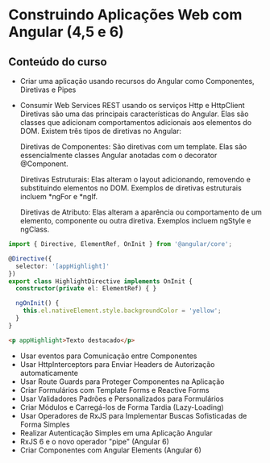 # Construindo Aplicações Web com Angular (4,5 e 6)

## Conteúdo do curso
  - Criar uma aplicação usando recursos do Angular como Componentes, Diretivas e Pipes

  - Consumir Web Services REST usando os serviços Http e HttpClient
    Diretivas são uma das principais características do Angular. Elas são classes que adicionam comportamentos adicionais aos elementos do DOM. Existem três tipos de diretivas no Angular:

    Diretivas de Componentes: São diretivas com um template. Elas são essencialmente classes Angular anotadas com o decorator @Component.

    Diretivas Estruturais: Elas alteram o layout adicionando, removendo e substituindo elementos no DOM. Exemplos de diretivas estruturais incluem *ngFor e *ngIf.

    Diretivas de Atributo: Elas alteram a aparência ou comportamento de um elemento, componente ou outra diretiva. Exemplos incluem ngStyle e ngClass.
```typescript
import { Directive, ElementRef, OnInit } from '@angular/core';

@Directive({
  selector: '[appHighlight]'
})
export class HighlightDirective implements OnInit {
  constructor(private el: ElementRef) { }

  ngOnInit() {
    this.el.nativeElement.style.backgroundColor = 'yellow';
  }
}
```
```html
<p appHighlight>Texto destacado</p>
```
  - Usar eventos para Comunicação entre Componentes
  - Usar HttpInterceptors para Enviar Headers de Autorização automaticamente
  - Usar Route Guards para Proteger Componentes na Aplicação
  - Criar Formulários com Template Forms e Reactive Forms
  - Usar Validadores Padrões e Personalizados para Formulários
  - Criar Módulos e Carregá-los de Forma Tardia (Lazy-Loading)
  - Usar Operadores de RxJS para Implementar Buscas Sofisticadas de Forma Simples
  - Realizar Autenticação Simples em uma Aplicação Angular
  - RxJS 6 e o novo operador "pipe" (Angular 6)
  - Criar Componentes com Angular Elements (Angular 6)